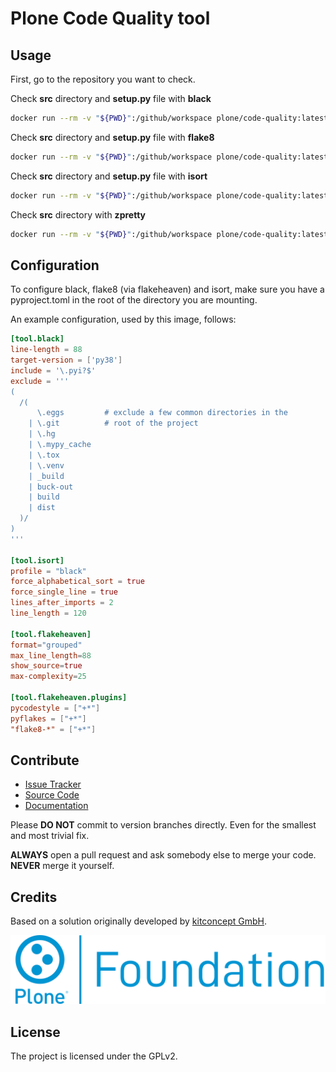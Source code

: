 # Plone Code Quality tool

## Usage

First, go to the repository you want to check.

Check **src** directory and **setup.py** file with **black**
```bash
docker run --rm -v "${PWD}":/github/workspace plone/code-quality:latest check black src setup.py
```

Check **src** directory and **setup.py** file with **flake8**
```bash
docker run --rm -v "${PWD}":/github/workspace plone/code-quality:latest check flake8 src setup.py
```

Check **src** directory and **setup.py** file with **isort**
```bash
docker run --rm -v "${PWD}":/github/workspace plone/code-quality:latest check isort src setup.py
```

Check **src** directory with **zpretty**
```bash
docker run --rm -v "${PWD}":/github/workspace plone/code-quality:latest check zpretty src
```

## Configuration

To configure black, flake8 (via flakeheaven) and isort, make sure you have a pyproject.toml in the root of the directory you are mounting.

An example configuration, used by this image, follows:

```toml
[tool.black]
line-length = 88
target-version = ['py38']
include = '\.pyi?$'
exclude = '''
(
  /(
      \.eggs         # exclude a few common directories in the
    | \.git          # root of the project
    | \.hg
    | \.mypy_cache
    | \.tox
    | \.venv
    | _build
    | buck-out
    | build
    | dist
  )/
)
'''

[tool.isort]
profile = "black"
force_alphabetical_sort = true
force_single_line = true
lines_after_imports = 2
line_length = 120

[tool.flakeheaven]
format="grouped"
max_line_length=88
show_source=true
max-complexity=25

[tool.flakeheaven.plugins]
pycodestyle = ["+*"]
pyflakes = ["+*"]
"flake8-*" = ["+*"]
```

## Contribute

- [Issue Tracker](https://github.com/plone/code-quality/issues)
- [Source Code](https://github.com/plone/code-quality/)
- [Documentation](https://github.com/plone/code-quality/)

Please **DO NOT** commit to version branches directly. Even for the smallest and most trivial fix.

**ALWAYS** open a pull request and ask somebody else to merge your code. **NEVER** merge it yourself.

## Credits

Based on a solution originally developed by [kitconcept GmbH](https://kitconcept.com).

![Plone Foundation](https://raw.githubusercontent.com/plone/.github/main/plone-foundation.png)

## License

The project is licensed under the GPLv2.
